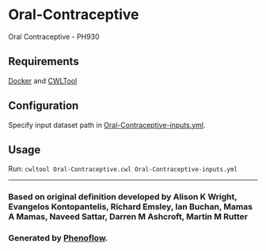 # Oral-Contraceptive

Oral Contraceptive - PH930

## Requirements

[Docker](https://docs.docker.com/install/) and [CWLTool](https://github.com/common-workflow-language/cwltool#install)

## Configuration

Specify input dataset path in [Oral-Contraceptive-inputs.yml](Oral-Contraceptive-inputs.yml).

## Usage

Run: `cwltool Oral-Contraceptive.cwl Oral-Contraceptive-inputs.yml`

***

### Based on original definition developed by Alison K Wright, Evangelos Kontopantelis, Richard Emsley, Ian Buchan, Mamas A Mamas, Naveed Sattar, Darren M Ashcroft, Martin M Rutter
### Generated by [Phenoflow](https://kclhi.org/phenoflow).
